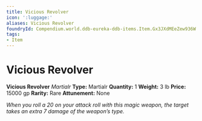 ```yaml
---
title: Vicious Revolver
icon: ':luggage:'
aliases: Vicious Revolver
foundryId: Compendium.world.ddb-eureka-ddb-items.Item.Gx3JXdMEeZew936W
tags:
- Item
---
```


# Vicious Revolver

**Vicious Revolver**
_Martialr_
**Type:** Martialr
**Quantity:** 1
**Weight:** 3 lb
**Price:** 15000 gp
**Rarity:** Rare
**Attunement:** None

*When you roll a 20 on your attack roll with this magic weapon, the target takes an extra 7 damage of the weapon’s type.*